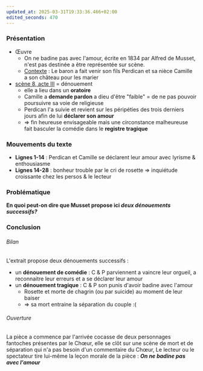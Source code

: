 ```yaml
---
updated_at: 2025-03-31T19:33:36.466+02:00
edited_seconds: 470
---
```

### Présentation
- Œuvre
	- On ne badine pas avec l'amour, écrite en 1834 par Alfred de Musset, n'est pas destinée a être représentée sur scène.
	- <u>Contexte</u> : Le baron a fait venir son fils Perdican et sa nièce Camille a son château pour les marier
- <u>scène 8, acte III</u> = dénouement
	- elle a lieu dans un **oratoire**
	- Camille a **demande pardon** a dieu d'être "faible" = de ne pas pouvoir poursuivre sa voie de religieuse
	- Perdican l'a suivie et revient sur les péripéties des trois derniers jours afin de lui **déclarer son amour**
	- => fin heureuse envisageable mais une circonstance malheureuse fait basculer la comédie dans le **registre tragique** 
### Mouvements du texte 
- **Lignes 1-14** : Perdican et Camille se déclarent leur amour avec lyrisme & enthousiasme 
- **Lignes 14-28** : bonheur trouble par le cri de rosette => inquiétude croissante chez les persos & le lecteur 

### Problématique
**En quoi peut-on dire que Musset propose ici _deux dénouements successifs?_**

### Conclusion 
###### *Bilan*
L'extrait propose deux dénouements successifs :
- un **dénouement de comédie** : C & P parviennent a vaincre leur orgueil, a reconnaitre leur erreurs et a se déclarer leur amour 
- un **dénouement tragique** :  C & P son punis d'avoir badine avec l'amour
	- Rosette et morte de chagrin (ou par suicide) au moment de leur baiser
	- => sa mort entraine la séparation du couple :( 

###### *Ouverture*
La pièce a commence par l'arrivée cocasse de deux personnages fantoches présentes par le Chœur, elle se clôt sur une scène de mort et de séparation qui n'a pas besoin d'un commentaire du Chœur, Le lecteur ou le spectateur tire lui-même la leçon morale de la pièce : ***On ne badine pas avec l'amour***
 
